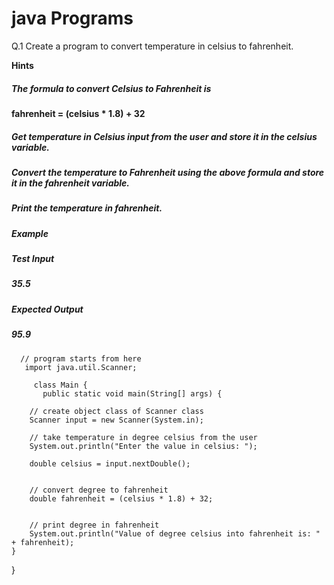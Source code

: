 # java Programs 


Q.1 Create a program to convert temperature in celsius to fahrenheit.

**Hints** 
##### The formula to convert Celsius to Fahrenheit is
 **fahrenheit = (celsius * 1.8) + 32**
##### Get temperature in Celsius input from the user and store it in the celsius variable.
##### Convert the temperature to Fahrenheit using the above formula and store it in the fahrenheit variable.
##### Print the temperature in fahrenheit.
##### Example
##### Test Input
##### 35.5
##### Expected Output
##### 95.9






      // program starts from here
       import java.util.Scanner;

         class Main {
           public static void main(String[] args) {

        // create object class of Scanner class 
        Scanner input = new Scanner(System.in);
        
        // take temperature in degree celsius from the user
        System.out.println("Enter the value in celsius: ");
        
        double celsius = input.nextDouble();
        
 
        // convert degree to fahrenheit
        double fahrenheit = (celsius * 1.8) + 32;
        
 
        // print degree in fahrenheit
        System.out.println("Value of degree celsius into fahrenheit is: " + fahrenheit);
    }
}
